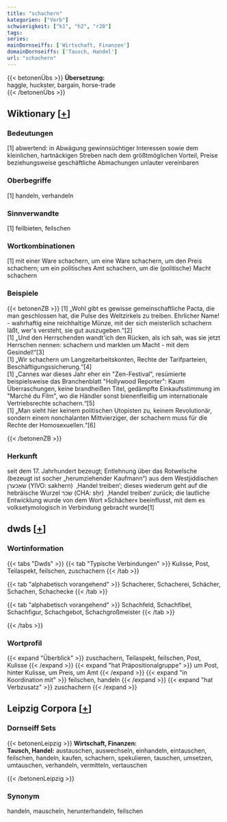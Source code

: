 ```yaml
---
title: "schachern"
kategorien: ["Verb"]
schwierigkeit: ["k1", "h2", "r20"]
tags:
series:
mainDornseiffs: ['Wirtschaft, Finanzen']
domainDornseiffs: ['Tausch, Handel']
url: "schachern"
---
```


{{< betonenÜbs >}}
**Übersetzung:**  
haggle, huckster, bargain, horse-trade  
{{< /betonenÜbs >}}

## Wiktionary [[+](https://de.wiktionary.org/wiki/schachern)]

### Bedeutungen
[1] abwertend: in Abwägung gewinnsüchtiger Interessen sowie dem kleinlichen, hartnäckigen Streben nach dem größtmöglichen Vorteil, Preise beziehungsweise geschäftliche Abmachungen unlauter vereinbaren  

### Oberbegriffe
[1] handeln, verhandeln  

### Sinnverwandte
[1] feilbieten, feilschen  

### Wortkombinationen
[1] mit einer Ware schachern, um eine Ware schachern, um den Preis schachern; um ein politisches Amt schachern, um die (politische) Macht schachern  

### Beispiele
{{< betonenZB >}}
[1] „Wohl gibt es gewisse gemeinschaftliche Pacta, die man geschlossen hat, die Pulse des Weltzirkels zu treiben. Ehrlicher Name! - wahrhaftig eine reichhaltige Münze, mit der sich meisterlich schachern läßt, wer's versteht, sie gut auszugeben.“[2]  
[1] „Und den Herrschenden wandt'ich den Rücken, als ich sah, was sie jetzt Herrschen nennen: schachern und markten um Macht - mit dem Gesindel!“[3]  
[1] „Wir schachern um Langzeitarbeitskonten, Rechte der Tarifparteien, Beschäftigungssicherung.“[4]  
[1] „Cannes war dieses Jahr eher ein "Zen-Festival", resümierte beispielsweise das Branchenblatt "Hollywood Reporter": Kaum Überraschungen, keine brandheißen Titel, gedämpfte Einkaufsstimmung im "Marché du Film", wo die Händler sonst bienenfleißig um internationale Vertriebsrechte schachern.“[5]  
[1] „Man sieht hier keinem politischen Utopisten zu, keinem Revolutionär, sondern einem nonchalanten Mittvierziger, der schachern muss für die Rechte der Homosexuellen.“[6]  

{{< /betonenZB >}}
### Herkunft
seit dem 17. Jahrhundert bezeugt; Entlehnung über das Rotwelsche (bezeugt ist socher „herumziehender Kaufmann“) aus dem Westjiddischen שׂאַכערן‎ (YIVO: sakhern)  ‚Handel treiben‘; dieses wiederum geht auf die hebräische Wurzel שׂכר‎ (CHA: sḥr)  ‚Handel treiben‘ zurück; die lautliche Entwicklung wurde von dem Wort »Schächer« beeinflusst, mit dem es volksetymologisch in Verbindung gebracht wurde[1]  



## dwds [[+](https://www.dwds.de/wb/schachern)]

### Wortinformation
{{< tabs "Dwds" >}}
{{< tab "Typische Verbindungen" >}}
Kulisse, Post, Teilaspekt, feilschen, zuschachern
{{< /tab >}}

{{< tab "alphabetisch vorangehend" >}}
Schacherer, Schacherei, Schächer, Schachen, Schachecke
{{< /tab >}}

{{< tab "alphabetisch vorangehend" >}}
Schachfeld, Schachfibel, Schachfigur, Schachgebot, Schachgroßmeister
{{< /tab >}}

{{< /tabs >}}

### Wortprofil
{{< expand "Überblick" >}} zuschachern, Teilaspekt, feilschen, Post, Kulisse {{< /expand >}}
{{< expand "hat Präpositionalgruppe" >}} um Post, hinter Kulisse, um Preis, um Amt {{< /expand >}}
{{< expand "in Koordination mit" >}} feilschen, handeln {{< /expand >}}
{{< expand "hat Verbzusatz" >}} zuschachern {{< /expand >}}

## Leipzig Corpora [[+](https://corpora.uni-leipzig.de/en/res?word=schachern&corpusId=deu_newscrawl-public_2018)]

### Dornseiff Sets
{{< betonenLeipzig >}}
**Wirtschaft, Finanzen:**  
**Tausch, Handel:** austauschen, auswechseln, einhandeln, eintauschen, feilschen, handeln, kaufen, schachern, spekulieren, tauschen, umsetzen, umtauschen, verhandeln, vermitteln, vertauschen  

{{< /betonenLeipzig >}}

### Synonym
handeln, mauscheln, herunterhandeln, feilschen

